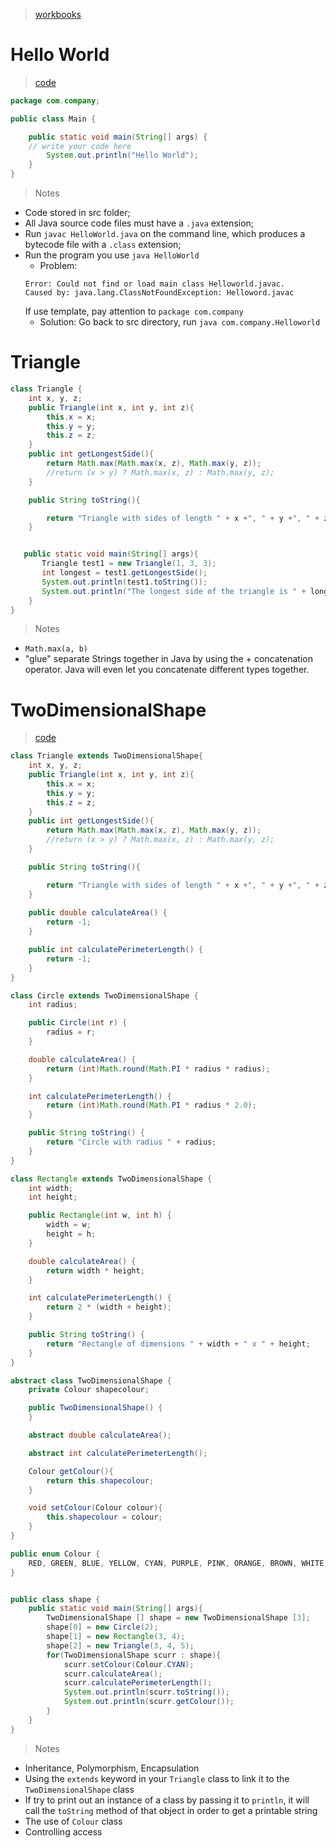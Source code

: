 > [workbooks](https://github.com/drslock/JAVA2020/tree/main/Weekly%20Workbooks/01%20Introduction%20to%20Objects)

# Hello World
> [code](https://github.com/Lizhao-Liu/JAVA_Notes/tree/main/week1/exer/Helloworld)

```java
package com.company;

public class Main {

    public static void main(String[] args) {
	// write your code here
        System.out.println("Hello World");
    }
}
```
> Notes
- Code stored in src folder;
- All Java source code files must have a `.java` extension;
- Run `javac HelloWorld.java` on the command line, which produces a bytecode file with a `.class` extension;
- Run the program you use `java HelloWorld` 
    - Problem: 
    ```
    Error: Could not find or load main class Helloworld.javac. 
    Caused by: java.lang.ClassNotFoundException: Helloword.javac
    ```
    If use template, pay attention to `package com.company`
    - Solution: 
    Go back to src directory, run `java com.company.Helloworld`
    

# Triangle
```java
class Triangle {
    int x, y, z;
    public Triangle(int x, int y, int z){
        this.x = x;
        this.y = y;
        this.z = z;
    }
    public int getLongestSide(){
        return Math.max(Math.max(x, z), Math.max(y, z));
        //return (x > y) ? Math.max(x, z) : Math.max(y, z);
    }

    public String toString(){

        return "Triangle with sides of length " + x +", " + y +", " + z;
    }


   public static void main(String[] args){
       Triangle test1 = new Triangle(1, 3, 3);
       int longest = test1.getLongestSide();
       System.out.println(test1.toString());
       System.out.println("The longest side of the triangle is " + longest);
    }
}
```
> Notes
-  `Math.max(a, b)`
-  "glue" separate Strings together in Java by using the + concatenation operator. Java will even let you concatenate different types together.


# TwoDimensionalShape
>[code](https://github.com/Lizhao-Liu/JAVA_Notes/tree/main/week1/exer/Triangle/src)
```java
class Triangle extends TwoDimensionalShape{
    int x, y, z;
    public Triangle(int x, int y, int z){
        this.x = x;
        this.y = y;
        this.z = z;
    }
    public int getLongestSide(){
        return Math.max(Math.max(x, z), Math.max(y, z));
        //return (x > y) ? Math.max(x, z) : Math.max(y, z);
    }

    public String toString(){

        return "Triangle with sides of length " + x +", " + y +", " + z;
    }
    
    public double calculateArea() {
        return -1;
    }

    public int calculatePerimeterLength() {
        return -1;
    }
}

class Circle extends TwoDimensionalShape {
    int radius;

    public Circle(int r) {
        radius = r;
    }

    double calculateArea() {
        return (int)Math.round(Math.PI * radius * radius);
    }

    int calculatePerimeterLength() {
        return (int)Math.round(Math.PI * radius * 2.0);
    }

    public String toString() {
        return "Circle with radius " + radius;
    }
}

class Rectangle extends TwoDimensionalShape {
    int width;
    int height;

    public Rectangle(int w, int h) {
        width = w;
        height = h;
    }

    double calculateArea() {
        return width * height;
    }

    int calculatePerimeterLength() {
        return 2 * (width + height);
    }

    public String toString() {
        return "Rectangle of dimensions " + width + " x " + height;
    }
}

abstract class TwoDimensionalShape {
    private Colour shapecolour;

    public TwoDimensionalShape() {
    }

    abstract double calculateArea();

    abstract int calculatePerimeterLength();

    Colour getColour(){
        return this.shapecolour;
    }

    void setColour(Colour colour){
        this.shapecolour = colour;
    }
}

public enum Colour {
    RED, GREEN, BLUE, YELLOW, CYAN, PURPLE, PINK, ORANGE, BROWN, WHITE, BLACK, GREY
}


public class shape {
    public static void main(String[] args){
        TwoDimensionalShape [] shape = new TwoDimensionalShape [3];
        shape[0] = new Circle(2);
        shape[1] = new Rectangle(3, 4);
        shape[2] = new Triangle(3, 4, 5);
        for(TwoDimensionalShape scurr : shape){
            scurr.setColour(Colour.CYAN);
            scurr.calculateArea();
            scurr.calculatePerimeterLength();
            System.out.println(scurr.toString());
            System.out.println(scurr.getColour());
        }
    }
}
 ```
 
> Notes
- Inheritance, Polymorphism, Encapsulation
- Using the `extends` keyword in your `Triangle` class to link it to the `TwoDimensionalShape` class
- If try to print out an instance of a class by passing it to `println`, it will call the `toString` method of that object in order to get a printable string
- The use of `Colour` class
- Controlling access
